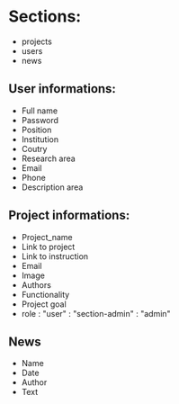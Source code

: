 # Sections:
- projects
- users
- news


## User informations:
- Full name
- Password
- Position
- Institution
- Coutry
- Research area
- Email
- Phone 
- Description area

## Project informations:
- Project_name 
- Link to project 
- Link to instruction 
- Email
- Image
- Authors
- Functionality
- Project goal
- role : "user" : "section-admin" : "admin"

## News
- Name 
- Date
- Author
- Text